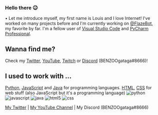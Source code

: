 ### Hello there 😉
• Let me introduce myself, my first name is Louis and I love Internet! I've worked on many projects before and I'm currently working on [@FlazeBot](https://github.flazebot.com), my favorite by far. I'm a fellow user of [Visual Studio Code](https://code.visualstudio.com/) and [PyCharm Professional](https://www.jetbrains.com/fr-fr/pycharm/).  

## Wanna find me?
Check my [Twitter](https://twitter.com/BENZOOgataga), [YouTube](https://www.youtube.com/channel/UCvyKZpGR4oEHAcDyImHksIA), [Twitch](https://www.twitch.tv/benzoogataga_) or [Discord](https://discord.flazebot.com) (BENZOOgataga#8666)!

## I used to work with ...
[Python](https://www.python.org/), [JavaScript](https://www.google.com/search?q=javascript&rlz=1C1ONGR_frFR959FR959&oq=Javascript&aqs=chrome.0.0i271j69i57j46i67j0i67j0i433i512j0i131i433i512l2j69i61.1870j0j7&sourceid=chrome&ie=UTF-8) and [Java](https://www.java.com/) for programming languages. [HTML](https://www.google.com/search?q=html&rlz=1C1ONGR_frFR959FR959&oq=html+&aqs=chrome..69i57j0i67j69i60l4j69i65l2.776j0j4&sourceid=chrome&ie=UTF-8), [CSS](https://www.google.com/search?q=css&rlz=1C1ONGR_frFR959FR959&oq=css&aqs=chrome..69i57j0i20i263i512j0i67l4j69i60l2.448j0j7&sourceid=chrome&ie=UTF-8) for web stuff (also JavaScript but it's a programming language)
![python](https://user-images.githubusercontent.com/50145143/168169686-f8eb227d-4fbb-4df4-9c27-555d1b3527fb.png) ![javascript](https://user-images.githubusercontent.com/50145143/168169786-fb8111df-8f0e-4b60-961d-e466004c32d8.png) ![java](https://user-images.githubusercontent.com/50145143/168169824-153d9fea-dfb6-4776-9656-9c1244685dcb.png) ![html5](https://user-images.githubusercontent.com/50145143/168169862-b035999e-5e37-41f3-82ad-5be9d9f4a305.png) ![css](https://user-images.githubusercontent.com/50145143/168169897-183598de-8581-464c-8f17-a9cfca04bc49.png)

[My Twitter](https://twitter.com/BENZOOgataga) | [My YouTube Channel](https://www.youtube.com/channel/UCvyKZpGR4oEHAcDyImHksIA) | My Discord (BENZOOgataga#8666)
